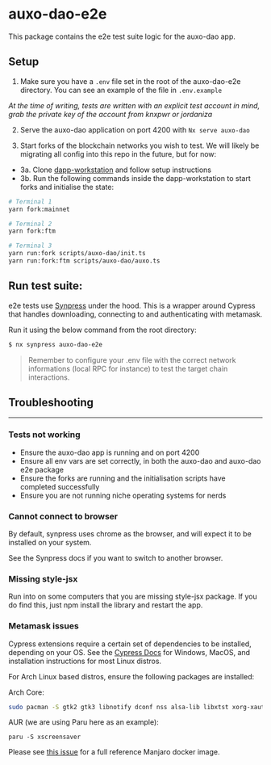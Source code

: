 # auxo-dao-e2e

This package contains the e2e test suite logic for the auxo-dao app.

## Setup

1. Make sure you have a `.env` file set in the root of the auxo-dao-e2e directory. You can see an example of the file in `.env.example`

_At the time of writing, tests are written with an explicit test account in mind, grab the private key of the account from knxpwr or jordaniza_

2. Serve the auxo-dao application on port 4200 with `Nx serve auxo-dao`

3. Start forks of the blockchain networks you wish to test. We will likely be migrating all config into this repo in the future, but for now:

- 3a. Clone [dapp-workstation](https://github.com/pie-dao/dapp-workstation) and follow setup instructions
- 3b. Run the following commands inside the dapp-workstation to start forks and initialise the state:

```sh
# Terminal 1
yarn fork:mainnet

# Terminal 2
yarn fork:ftm

# Terminal 3
yarn run:fork scripts/auxo-dao/init.ts
yarn run:fork:ftm scripts/auxo-dao/auxo.ts

```

## Run test suite:

e2e tests use [Synpress](https://github.com/Synthetixio/synpress) under the hood. This is a wrapper around Cypress that handles downloading, connecting to and authenticating with metamask.

Run it using the below command from the root directory:

```sh
$ nx synpress auxo-dao-e2e
```

> Remember to configure your .env file with the correct network informations (local RPC for instance) to test the target chain interactions.

## Troubleshooting

---

### Tests not working

- Ensure the auxo-dao app is running and on port 4200
- Ensure all env vars are set correctly, in both the auxo-dao and auxo-dao e2e package
- Ensure the forks are running and the initialisation scripts have completed successfully
- Ensure you are not running niche operating systems for nerds

### Cannot connect to browser

By default, synpress uses chrome as the browser, and will expect it to be installed on your system.

See the Synpress docs if you want to switch to another browser.

### Missing style-jsx

Run into on some computers that you are missing style-jsx package. If you do find this, just npm install the library and restart the app.

### Metamask issues

Cypress extensions require a certain set of dependencies to be installed, depending on your OS. See the [Cypress Docs](https://docs.cypress.io/guides/getting-started/installing-cypress#System-requirements) for Windows, MacOS, and installation instructions for most Linux distros.

For Arch Linux based distros, ensure the following packages are installed:

Arch Core:

```sh
sudo pacman -S gtk2 gtk3 libnotify dconf nss alsa-lib libxtst xorg-xauth unzip
```

AUR (we are using Paru here as an example):

```
paru -S xscreensaver
```

Please see [this issue](https://github.com/cypress-io/cypress-docker-images/issues/378) for a full reference Manjaro docker image.
